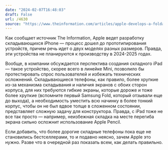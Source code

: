 ```yaml
---
date: "2024-02-07T16:48:03"
draft: False
url: /4630
source: "https://www.theinformation.com/articles/apple-develops-a-foldable-clamshell-iphone?rc=ukjmk2"
---
```


Как сообщает источник The Information, Apple ведет разработку складывающихся iPhone — процесс дошел до прототипирования устройств, причем речь идет о двух моделях разных размеров. Правда, эти устройства не планируются к производству в 2024-2025 годах. 

Вообще, в компании обсуждается перспектива создания складного iPad — такое устройство, скорее всего в линейке Mini, позволило бы протестировать спрос пользователей и избежать технических осложнений. Складывающиеся телефоны, как правило, более хрупкие из-за механизма складывания и наличия экранов с обоих сторон корпуса, для них требуются гибкие экраны, которые дороже и тоже более хрупкие (вспомните первый Samsung Fold, который отзывали еще до выхода), а необходимость уместить всю начинку в более тонкий корпус, чтобы он не был вдвое толще в сложенном состоянии, представляет сложную задачу для конструктора. Правда, с iPad тоже не все так просто — например, неизбежная складка на месте перегиба экрана сильно осложнит использование Apple Pencil. 

Если добавить, что более дорогие складные телефоны пока еще не становились бестселлерами, то и подавно неясно, зачем Apple это нужно. Разве что в очередной раз показать всем, как делать правильно.
